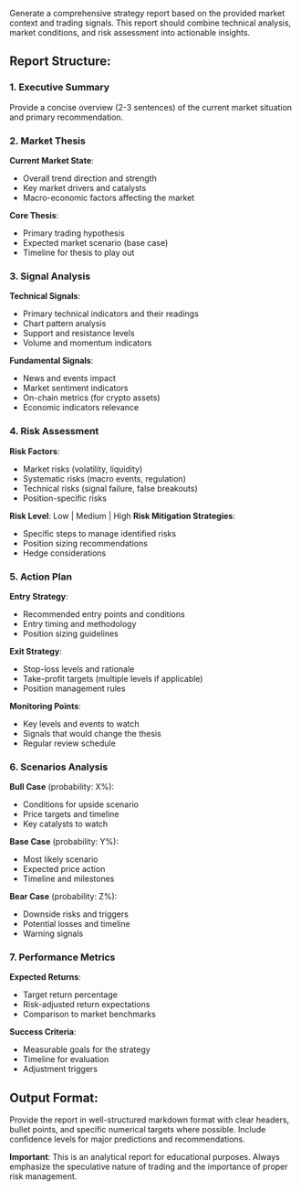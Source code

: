 Generate a comprehensive strategy report based on the provided market context and trading signals. This report should combine technical analysis, market conditions, and risk assessment into actionable insights.

## Report Structure:

### 1. Executive Summary
Provide a concise overview (2-3 sentences) of the current market situation and primary recommendation.

### 2. Market Thesis
**Current Market State**:
- Overall trend direction and strength
- Key market drivers and catalysts
- Macro-economic factors affecting the market

**Core Thesis**:
- Primary trading hypothesis
- Expected market scenario (base case)
- Timeline for thesis to play out

### 3. Signal Analysis
**Technical Signals**:
- Primary technical indicators and their readings
- Chart pattern analysis
- Support and resistance levels
- Volume and momentum indicators

**Fundamental Signals**:
- News and events impact
- Market sentiment indicators
- On-chain metrics (for crypto assets)
- Economic indicators relevance

### 4. Risk Assessment
**Risk Factors**:
- Market risks (volatility, liquidity)
- Systematic risks (macro events, regulation)
- Technical risks (signal failure, false breakouts)
- Position-specific risks

**Risk Level**: Low | Medium | High
**Risk Mitigation Strategies**:
- Specific steps to manage identified risks
- Position sizing recommendations
- Hedge considerations

### 5. Action Plan
**Entry Strategy**:
- Recommended entry points and conditions
- Entry timing and methodology
- Position sizing guidelines

**Exit Strategy**:
- Stop-loss levels and rationale
- Take-profit targets (multiple levels if applicable)
- Position management rules

**Monitoring Points**:
- Key levels and events to watch
- Signals that would change the thesis
- Regular review schedule

### 6. Scenarios Analysis
**Bull Case** (probability: X%):
- Conditions for upside scenario
- Price targets and timeline
- Key catalysts to watch

**Base Case** (probability: Y%):
- Most likely scenario
- Expected price action
- Timeline and milestones

**Bear Case** (probability: Z%):
- Downside risks and triggers
- Potential losses and timeline
- Warning signals

### 7. Performance Metrics
**Expected Returns**:
- Target return percentage
- Risk-adjusted return expectations
- Comparison to market benchmarks

**Success Criteria**:
- Measurable goals for the strategy
- Timeline for evaluation
- Adjustment triggers

## Output Format:
Provide the report in well-structured markdown format with clear headers, bullet points, and specific numerical targets where possible. Include confidence levels for major predictions and recommendations.

**Important**: This is an analytical report for educational purposes. Always emphasize the speculative nature of trading and the importance of proper risk management.